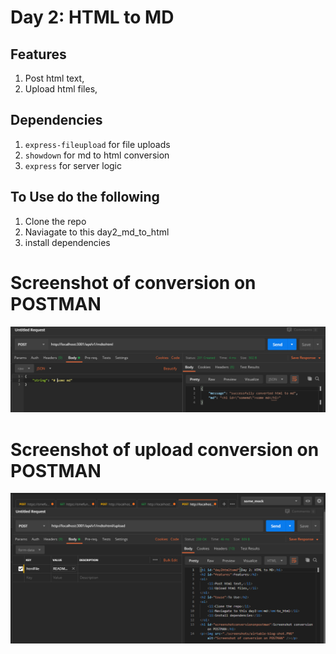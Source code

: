 # Day 2: HTML to MD

## Features

1. Post html text,
2. Upload html files,

## Dependencies
1. `express-fileupload` for file uploads
2. `showdown` for md to html conversion
3. `express` for server logic

## To Use do the following

1. Clone the repo
2. Naviagate to this day2_md_to_html
3. install dependencies

# Screenshot of conversion on POSTMAN

![Screenshot of conversion on POSTMAN](./screenshots/day2_md_to_html_req_body.PNG)

# Screenshot of upload conversion on POSTMAN

![Screenshot of upload conversion on POSTMAN](./screenshots/day2_md_to_html_upload.PNG)
